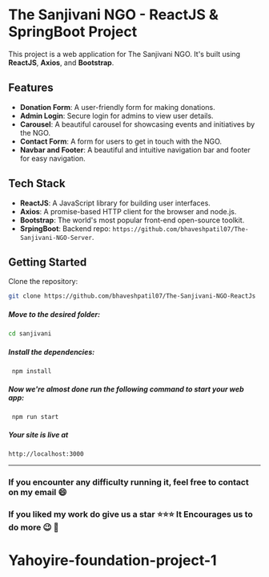# The Sanjivani NGO - ReactJS & SpringBoot Project

This project is a web application for The Sanjivani NGO. It's built using **ReactJS**, **Axios**, and **Bootstrap**.

## Features

- **Donation Form**: A user-friendly form for making donations.
- **Admin Login**: Secure login for admins to view user details.
- **Carousel**: A beautiful carousel for showcasing events and initiatives by the NGO.
- **Contact Form**: A form for users to get in touch with the NGO.
- **Navbar and Footer**: A beautiful and intuitive navigation bar and footer for easy navigation.

## Tech Stack

- **ReactJS**: A JavaScript library for building user interfaces.
- **Axios**: A promise-based HTTP client for the browser and node.js.
- **Bootstrap**: The world's most popular front-end open-source toolkit.
- **SrpingBoot**: Backend repo: `https://github.com/bhaveshpatil07/The-Sanjivani-NGO-Server`.

## Getting Started

Clone the repository:
```bash
git clone https://github.com/bhaveshpatil07/The-Sanjivani-NGO-ReactJs
```
##### Move to the desired folder:

```bash
cd sanjivani
```

##### Install the dependencies:
```
 npm install
```
##### Now we're almost done run the following command to start your web app:
```
 npm run start
```

##### Your site is live at
```bash
http://localhost:3000
```
---

### If you encounter any difficulty running it, feel free to contact on my email :smile:

### If you liked my work do give us a star :star::star::star: It Encourages us to do more :wink: :dizzy:
# Yahoyire-foundation-project-1
